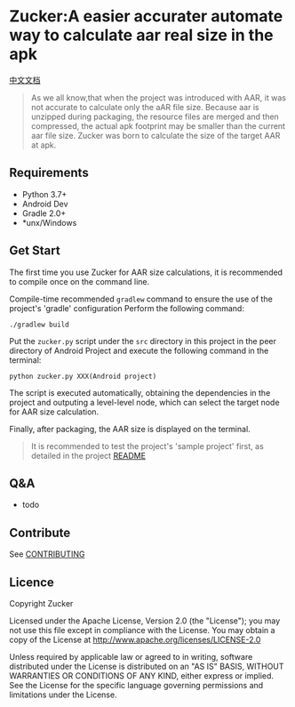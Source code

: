 # Zucker:A easier accurater automate way to calculate aar real size in the apk 


[中文文档](README_CN.md)

> As we all know,that when the project was introduced with AAR, it was not accurate to calculate only the aAR file size. Because aar is unzipped during packaging, the resource files are merged and then compressed, the actual apk footprint may be smaller than the current aar file size. Zucker was born to calculate the size of the target AAR at apk.


## Requirements

- Python 3.7+
- Android Dev
- Gradle 2.0+
- *unx/Windows

## Get Start

The first time you use Zucker for AAR size calculations, it is recommended to compile once on the command line.

Compile-time recommended `gradlew` command to ensure the use of the project's 'gradle' configuration
Perform the following command:
```
./gradlew build
```
Put the `zucker.py` script under the `src` directory in this project in the peer directory of Android Project and execute the following command in the terminal:
```
python zucker.py XXX(Android project)
```
The script is executed automatically, obtaining the dependencies in the project and outputing a level-level node, which can select the target node for AAR size calculation.

Finally, after packaging, the AAR size is displayed on the terminal.

> It is recommended to test the project's 'sample project' first, as detailed in the project [README](Sample/README.md)

## Q&A
- todo

## Contribute

See [CONTRIBUTING](CONTRIBUTING.rst)


## Licence


 Copyright Zucker

 Licensed under the Apache License, Version 2.0 (the "License"); you may
 not use this file except in compliance with the License. You may obtain
 a copy of the License at
     http://www.apache.org/licenses/LICENSE-2.0

 Unless required by applicable law or agreed to in writing, software
 distributed under the License is distributed on an "AS IS" BASIS, WITHOUT
 WARRANTIES OR CONDITIONS OF ANY KIND, either express or implied. See the
 License for the specific language governing permissions and limitations
 under the License.